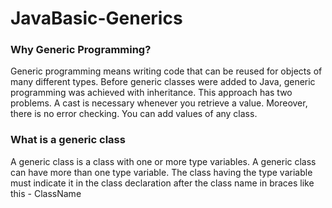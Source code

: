 # JavaBasic-Generics

### Why Generic Programming?
Generic programming means writing code that can be reused for objects of many different types. 
Before generic classes were added to Java, generic programming was achieved with inheritance.
This approach has two problems. A cast is necessary whenever you retrieve a value. Moreover, there is no error checking. You can add values of any class. 

### What is a generic class
A generic class is a class with one or more type variables. A generic class can have more than one type variable. The class having the type variable must indicate it in the class declaration after the class name in braces like this - ClassName<T>
